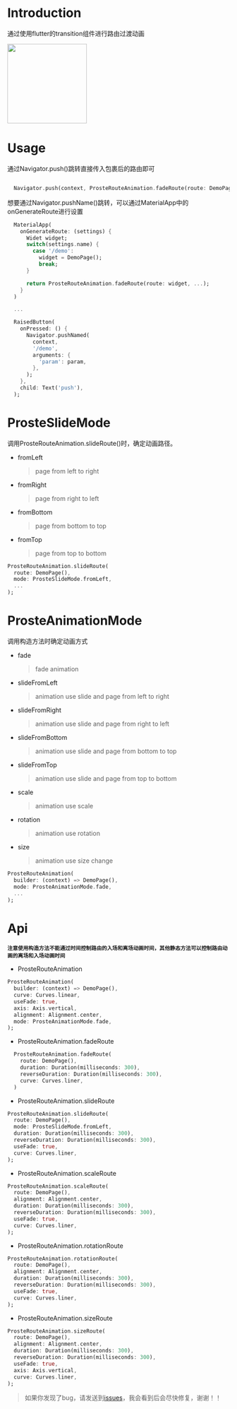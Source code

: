 # Introduction

通过使用flutter的transition组件进行路由过渡动画

  <image style="width: 180px" src="https://github.com/xyhxx/program_preview/raw/master/proste_route_animation/preview.gif">

# Usage

通过Navigator.push()跳转直接传入包裹后的路由即可

``` dart

  Navigator.push(context, ProsteRouteAnimation.fadeRoute(route: DemoPage(), ...));

```

想要通过Navigator.pushName()跳转，可以通过MaterialApp中的onGenerateRoute进行设置

``` dart
  MaterialApp(
    onGenerateRoute: (settings) {
      Widet widget;
      switch(settings.name) {
        case '/demo':
          widget = DemoPage();
          break;
      }

      return ProsteRouteAnimation.fadeRoute(route: widget, ...);
    }
  )

  ...

  RaisedButton(
    onPressed: () {
      Navigator.pushNamed(
        context,
        '/demo',
        arguments: {
          'param': param,
        },
      );
    },
    child: Text('push'),
  );
```

# ProsteSlideMode
调用ProsteRouteAnimation.slideRoute()时，确定动画路径。

+ fromLeft
  > page from left to right
+ fromRight
  > page from right to left
+ fromBottom
  > page from bottom to top
+ fromTop
  > page from top to bottom

``` dart
ProsteRouteAnimation.slideRoute(
  route: DemoPage(),
  mode: ProsteSlideMode.fromLeft,
  ...
);
```

# ProsteAnimationMode
调用构造方法时确定动画方式

+ fade
  > fade animation
+ slideFromLeft
  > animation use slide and page from left to right
+ slideFromRight
  > animation use slide and page from right to left
+ slideFromBottom
  > animation use slide and page from bottom to top
+ slideFromTop
  > animation use slide and page from top to bottom
+ scale
  > animation use scale
+ rotation
  > animation use rotation
+ size
  > animation use size change

``` dart
ProsteRouteAnimation(
  builder: (context) => DemoPage(),
  mode: ProsteAnimationMode.fade,
  ...
);
```


# Api

__`注意使用构造方法不能通过时间控制路由的入场和离场动画时间，其他静态方法可以控制路由动画的离场和入场动画时间`__

+ ProsteRouteAnimation

``` dart
ProsteRouteAnimation(
  builder: (context) => DemoPage(),
  curve: Curves.linear,
  useFade: true,
  axis: Axis.vertical,
  alignment: Alignment.center,
  mode: ProsteAnimationMode.fade,
);
```

+ ProsteRouteAnimation.fadeRoute
``` dart
  ProsteRouteAnimation.fadeRoute(
    route: DemoPage(),
    duration: Duration(milliseconds: 300),
    reverseDuration: Duration(milliseconds: 300),
    curve: Curves.liner,
  )
```
+ ProsteRouteAnimation.slideRoute
``` dart
ProsteRouteAnimation.slideRoute(
  route: DemoPage(),
  mode: ProsteSlideMode.fromLeft,
  duration: Duration(milliseconds: 300),
  reverseDuration: Duration(milliseconds: 300),
  useFade: true,
  curve: Curves.liner,
);
```
+ ProsteRouteAnimation.scaleRoute
``` dart
ProsteRouteAnimation.scaleRoute(
  route: DemoPage(),
  alignment: Alignment.center,
  duration: Duration(milliseconds: 300),
  reverseDuration: Duration(milliseconds: 300),
  useFade: true,
  curve: Curves.liner,
);
```
+ ProsteRouteAnimation.rotationRoute
``` dart
ProsteRouteAnimation.rotationRoute(
  route: DemoPage(),
  alignment: Alignment.center,
  duration: Duration(milliseconds: 300),
  reverseDuration: Duration(milliseconds: 300),
  useFade: true,
  curve: Curves.liner,
);
```
+ ProsteRouteAnimation.sizeRoute
``` dart
ProsteRouteAnimation.sizeRoute(
  route: DemoPage(),
  alignment: Alignment.center,
  duration: Duration(milliseconds: 300),
  reverseDuration: Duration(milliseconds: 300),
  useFade: true,
  axis: Axis.vertical,
  curve: Curves.liner,
);
```

> 如果你发现了bug，请发送到[issues](https://github.com/xyhxx/flutter_route_animation/issues)，我会看到后会尽快修复，谢谢！！